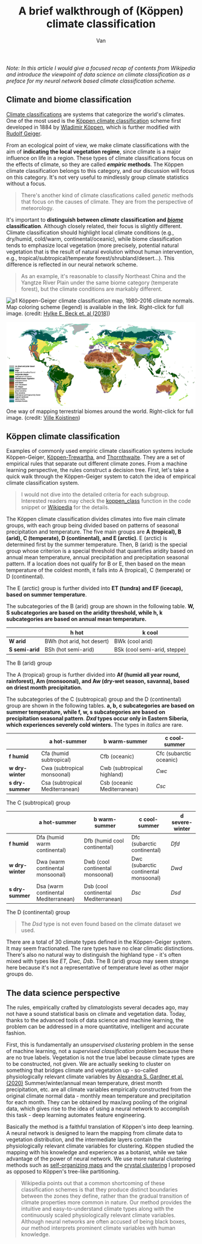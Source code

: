 ﻿---
layout: post
title: A brief walkthrough of (Köppen) climate classification
author: Van
category: climate
---
*Note: In this article I would give a focused recap of contents from Wikipedia and introduce the viewpoint of data science on climate classification as a preface for my neural network based climate classification scheme.*   

## Climate and biome classification

[Climate classifications](https://en.wikipedia.org/wiki/Climate_classification) are systems that categorize the world's climates. One of the most used is the [Köppen climate classification](https://en.wikipedia.org/wiki/K%C3%B6ppen_climate_classification) scheme first developed in 1884 by [Wladimir Köppen](https://en.wikipedia.org/wiki/Wladimir_K%C3%B6ppen), which is further modified with [Rudolf Geiger](https://en.wikipedia.org/wiki/Rudolf_Geiger).   

From an ecological point of view, we make climate classifications with the aim of **indicating the local vegetation regime**, since climate is a major influence on life in a region. These types of climate classifications focus on the effects of climate, so they are called ***empiric* methods**. The Köppen climate classification belongs to this category, and our discussion will focus on this category. It's not very useful to mindlessly group climate statistics without a focus.

> There's another kind of climate classfications called *genetic* methods that focus on the causes of climate. They are from the perspective of meteorology. 

It's important to **distinguish between *climate* classification and *[biome](https://en.wikipedia.org/wiki/Biome)* classification**. Although closely related, their focus is slightly different. Climate classification should highlight local climate conditions (e.g., dry/humid, cold/warm, continental/oceanic), while biome classification tends to emphasize local vegetation (more precisely, potential natural vegetation that is the result of natural evolution without human intervention, e.g., tropical/subtropical/temperate forest/shrubland/desert...). This difference is reflected in our neural network scheme.   

> As an example, it's reasonable to classify Northeast China and the Yangtze River Plain under the same biome category (temperate forest), but the climate conditions are markably different.   

![p1](/assets/koppen/Köppen-Geiger_Climate_Classification_Map.png)
Köppen-Geiger climate classification map, 1980-2016 climate normals. Map coloring scheme (legend) is available in the link. Right-click for full image. (credit: [Hylke E. Beck et. al (2018)](https://www.ncbi.nlm.nih.gov/pmc/articles/PMC6207062/))

![p2](/assets/koppen/Vegetation.png)
One way of mapping terrestrial biomes around the world. Right-click for full image. (credit: [Ville Koistinen](https://commons.wikimedia.org/wiki/File:Vegetation.png))

## Köppen climate classification

Examples of commonly used empiric climate classification systems include Köppen-Geiger, [Köppen-Trewartha](https://www.int-res.com/articles/cr_oa/c059p001.pdf), and [Thornthwaite](https://en.wikipedia.org/wiki/Thornthwaite_climate_classification). They are a set of empirical rules that separate out different climate zones. From a machine learning perspective, the rules construct a decision tree. First, let's take a quick walk through the Köppen-Geiger system to catch the idea of empirical climate classification system.

> I would not dive into the detailed criteria for each subgroup. Interested readers may check the [koppen_class](https://github.com/peace-Van/nn-climate-classification-crystal/blob/main/koppen.m) function in the code snippet or [Wikipedia](https://en.wikipedia.org/wiki/K%C3%B6ppen_climate_classification) for the details.

The Köppen climate classification divides climates into five main climate groups, with each group being divided based on patterns of seasonal precipitation and temperature. The five main groups are **A (tropical), B (arid), C (temperate), D (continental), and E (arctic)**. E (arctic) is determined first by the summer temperature. Then, B (arid) is the special group whose criterion is a special threshold that quantifies aridity based on annual mean temperature, annual precipitation and precipitation seasonal pattern. If a location does not qualify for B or E, then based on the mean temperature of the coldest month, it falls into A (tropical), C (temperate) or D (continental). 

The E (arctic) group is further divided into **ET (tundra) and EF (icecap), based on summer temperature**.

The subcategories of the B (arid) group are shown in the following table.  **W, S subcategories are based on the aridity threshold, while h, k subcategories are based on annual mean temperature.**   

|                 | **h hot**                  | **k cool**                   |
|-----------------|----------------------------|------------------------------|
| **W arid**      | BWh (hot arid, hot desert) | BWk (cool arid)              |
| **S semi-arid** | BSh (hot semi-arid)        | BSk (cool semi-arid, steppe) |

The B (arid) group   

The A (tropical) group is further divided into **Af (humid all year round, rainforest), Am (monsoonal), and Aw (dry-wet season, savanna), based on driest month precipitation.**   

The subcategories of the C (subtropical) group and the D (continental) group are shown in the following tables. **a, b, c subcategories are based on summer temperature, while f, w, s subcategories are based on precipitation seasonal pattern**. ***Dxd* types occur only in Eastern Siberia, which experiences severely cold winters.** The types in *italics* are rare. 

|                  | **a** hot-summer               | **b** warm-summer          | **c** cool-summer                    |
|------------------|--------------------------------|----------------------------|--------------------------------------|
| **f humid**      | Cfa (humid subtropical)         | Cfb (oceanic)               | Cfc (subarctic oceanic)                        |
| **w dry-winter** | Cwa (subtropical monsoonal)     | Cwb (subtropical highland)  | *Cwc*              |
| **s dry-summer** | Csa (subtropical Mediterranean) | Csb (oceanic Mediterranean) | *Csc* |

The C (subtropical) group   
 
|                  | **a** hot-summer                    | **b** warm-summer                   | **c** cool-summer        | **d** severe-winter |
|------------------|-------------------------------------|-------------------------------------|--------------------------|---------------------|
| **f humid**      | Dfa (humid warm continental)         | Dfb (humid cool continental)         | Dfc (subarctic continental)           | *Dfd*               |
| **w dry-winter** | Dwa (warm continental monsoonal)     | Dwb (cool continental monsoonal)     | Dwc (subarctic continental monsoonal) | *Dwd*               |
| **s dry-summer** | Dsa (warm continental Mediterranean) | Dsb (cool continental Mediterranean) | *Dsc*                    | *Dsd*               |

The D (continental) group   

> The *Dsd* type is not even found based on the climate dataset we used.   

There are a total of 30 climate types defined in the Köppen-Geiger system. It may seem fractionated. The rare types have no clear climatic distinctions. There's also no natural way to distinguish the highland type - it's often mixed with types like *ET, Dwc, Dsb*. The B (arid) group may seem strange here because it's not a representative of temperature level as other major groups do.

## The data science perspective

The rules, empirically crafted by climatologists several decades ago, may not have a sound statistical basis on climate and vegetation data. Today, thanks to the advanced tools of data science and machine learning, the problem can be addressed in a more quantitative, intelligent and accurate fashion.   

First, this is fundamentally an *unsupervised clustering* problem in the sense of machine learning, not a *supervised classification* problem because there are no true labels. Vegetation is not the true label because climate types are to be constructed, not given. We are actually seeking to cluster on something that bridges climate and vegetation up - so-called physiologically relevant climate variables by [Alexandra S. Gardner et al. (2020)](https://onlinelibrary.wiley.com/doi/10.1111/jbi.13927) Summer/winter/annual mean temperature, driest month precipitation, etc. are all climate variables empirically constructed from the original climate normal data - monthly mean temperature and precipitation for each month. They can be obtained by max/avg pooling of the original data, which gives rise to the idea of using a neural network to accomplish this task - deep learning automates feature engineering.   

Basically the method is a faithful translation of Köppen's into deep learning. A neural network is designed to learn the mapping from climate data to vegetation distribution, and the intermediate layers contain the physiologically relevant climate variables for clustering. Köppen studied the mapping with his knowledge and experience as a botanist, while we take advantage of the power of neural network. We use more natural clustering methods such as [self-organizing maps](https://en.wikipedia.org/wiki/Self-organizing_map) and the [crystal clustering](https://peace-van.github.io/climate/2023/11/01/crystalcluster.html) I proposed as opposed to Köppen's tree-like partitioning.  

> Wikipedia points out that a common shortcoming of these classification schemes is that they produce distinct boundaries between the zones they define, rather than the gradual transition of climate properties more common in nature. Our method provides the intuitive and easy-to-understand climate types along with the continuously scaled physiologically relevant climate variables. Although neural networks are often accused of being black boxes, our method interprets prominent climate variables with human knowledge.
